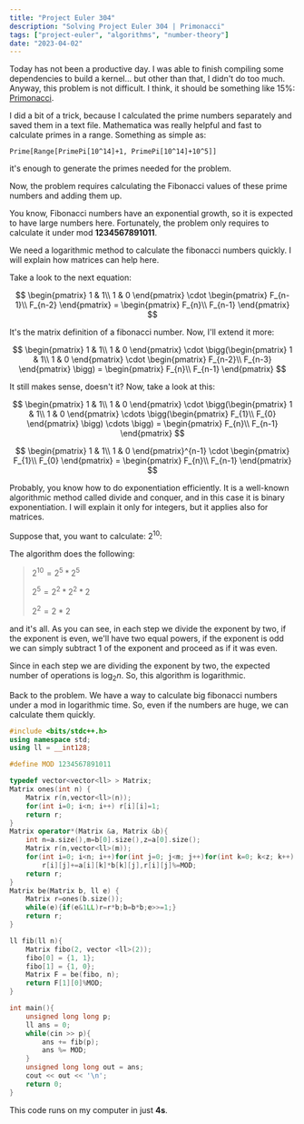 ```yaml
---
title: "Project Euler 304"
description: "Solving Project Euler 304 | Primonacci"
tags: ["project-euler", "algorithms", "number-theory"]
date: "2023-04-02"
---
```


Today has not been a productive day. I was able to finish compiling some dependencies to build a kernel... but other than that, I didn't do too much.
Anyway, this problem is not difficult. I think, it should be something like $15\%$: [Primonacci](https://projecteuler.net/problem=304).


I did a bit of a trick, because I calculated the prime numbers separately and saved them in a text file. Mathematica was really helpful and fast to calculate primes in a range. Something as simple as:

`Prime[Range[PrimePi[10^14]+1, PrimePi[10^14]+10^5]]`

it's enough to generate the primes needed for the problem.

Now, the problem requires calculating the Fibonacci values of these prime numbers and adding them up.

You know, Fibonacci numbers have an exponential growth, so it is expected to have large numbers here. Fortunately, the problem only requires to calculate it under mod **1234567891011**.

We need a logarithmic method to calculate the fibonacci numbers quickly. I will explain how matrices can help here.

Take a look to the next equation:

$$
\begin{pmatrix}
1 & 1\\
1 & 0
\end{pmatrix} \cdot \begin{pmatrix}
F_{n-1}\\
F_{n-2}
\end{pmatrix} = \begin{pmatrix}
F_{n}\\
F_{n-1}
\end{pmatrix}
$$

It's the matrix definition of a fibonacci number. Now, I'll extend it more:

$$
\begin{pmatrix}
1 & 1\\
1 & 0
\end{pmatrix} \cdot \bigg(\begin{pmatrix}
1 & 1\\
1 & 0
\end{pmatrix} \cdot \begin{pmatrix}
F_{n-2}\\
F_{n-3}
\end{pmatrix} \bigg) = \begin{pmatrix}
F_{n}\\
F_{n-1}
\end{pmatrix}
$$

It still makes sense, doesn't it? Now, take a look at this:

$$
\begin{pmatrix}
1 & 1\\
1 & 0
\end{pmatrix} \cdot \bigg(\begin{pmatrix}
1 & 1\\
1 & 0
\end{pmatrix} \cdots \bigg(\begin{pmatrix}
F_{1}\\
F_{0}
\end{pmatrix} \bigg) \cdots \bigg) = \begin{pmatrix}
F_{n}\\
F_{n-1}
\end{pmatrix}
$$

$$
\begin{pmatrix}
1 & 1\\
1 & 0
\end{pmatrix}^{n-1} \cdot \begin{pmatrix}
F_{1}\\
F_{0}
\end{pmatrix} = \begin{pmatrix}
F_{n}\\
F_{n-1}
\end{pmatrix}
$$

Probably, you know how to do exponentiation efficiently. It is a well-known algorithmic method called divide and conquer, and in this case it is binary exponentiation. I will explain it only for integers, but it applies also for matrices.

Suppose that, you want to calculate: $2^{10}$:

The algorithm does the following:

> $2^{10} = 2^{5} * 2^{5}$
>
> $2^{5} = 2^{2} * 2^{2} * 2$
>
> $2^{2} = 2*2$

and it's all. As you can see, in each step we divide the exponent by two, if the exponent is even, we'll have two equal powers, if the exponent is odd we can simply subtract 1 of the exponent and proceed as if it was even.

Since in each step we are dividing the exponent by two, the expected number of operations is $\log_{2} n$. So, this algorithm is logarithmic.

Back to the problem. We have a way to calculate big fibonacci numbers under a mod in logarithmic time. So, even if the numbers are huge, we can calculate them quickly.

```c++
#include <bits/stdc++.h>
using namespace std;
using ll = __int128;

#define MOD 1234567891011

typedef vector<vector<ll> > Matrix;
Matrix ones(int n) {
    Matrix r(n,vector<ll>(n));
    for(int i=0; i<n; i++) r[i][i]=1;
    return r;
}
Matrix operator*(Matrix &a, Matrix &b){
    int n=a.size(),m=b[0].size(),z=a[0].size();
    Matrix r(n,vector<ll>(m));
    for(int i=0; i<n; i++)for(int j=0; j<m; j++)for(int k=0; k<z; k++)
        r[i][j]+=a[i][k]*b[k][j],r[i][j]%=MOD;
    return r;
}
Matrix be(Matrix b, ll e) {
    Matrix r=ones(b.size());
    while(e){if(e&1LL)r=r*b;b=b*b;e>>=1;}
    return r;
}    

ll fib(ll n){
    Matrix fibo(2, vector <ll>(2));
    fibo[0] = {1, 1};
    fibo[1] = {1, 0};
    Matrix F = be(fibo, n);
    return F[1][0]%MOD;
}

int main(){
    unsigned long long p;
    ll ans = 0;
    while(cin >> p){
        ans += fib(p);
        ans %= MOD;
    }
    unsigned long long out = ans;
    cout << out << '\n';
    return 0;
}
```

This code runs on my computer in just **4s**.